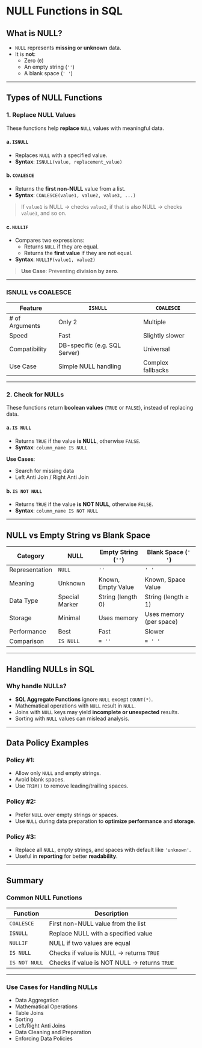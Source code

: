 # NULL Functions in SQL

## What is NULL?

- `NULL` represents **missing or unknown** data.
- It is **not**:
  - Zero (`0`)
  - An empty string (`''`)
  - A blank space (`' '`)

---

## Types of NULL Functions

### 1. **Replace NULL Values**

These functions help **replace** `NULL` values with meaningful data.

#### a. `ISNULL`
- Replaces `NULL` with a specified value.
- **Syntax**: `ISNULL(value, replacement_value)`

#### b. `COALESCE`
- Returns the **first non-NULL** value from a list.
- **Syntax**: `COALESCE(value1, value2, value3, ...)`

> If `value1` is NULL → checks `value2`, if that is also NULL → checks `value3`, and so on.

#### c. `NULLIF`
- Compares two expressions:
  - Returns `NULL` if they are equal.
  - Returns the **first value** if they are not equal.
- **Syntax**: `NULLIF(value1, value2)`

> **Use Case**: Preventing **division by zero**.

---

### ISNULL vs COALESCE

| Feature         | `ISNULL`                         | `COALESCE`                  |
|----------------|----------------------------------|-----------------------------|
| # of Arguments | Only 2                           | Multiple                    |
| Speed          | Fast                             | Slightly slower             |
| Compatibility  | DB-specific (e.g. SQL Server)    | Universal                   |
| Use Case       | Simple NULL handling             | Complex fallbacks           |

---

### 2. **Check for NULLs**

These functions return **boolean values** (`TRUE` or `FALSE`), instead of replacing data.

#### a. `IS NULL`
- Returns `TRUE` if the value **is NULL**, otherwise `FALSE`.
- **Syntax**: `column_name IS NULL`

**Use Cases**:
- Search for missing data
- Left Anti Join / Right Anti Join

#### b. `IS NOT NULL`
- Returns `TRUE` if the value **is NOT NULL**, otherwise `FALSE`.
- **Syntax**: `column_name IS NOT NULL`

---

## NULL vs Empty String vs Blank Space

| Category       | NULL               | Empty String (`''`)     | Blank Space (`' '`)          |
|----------------|--------------------|--------------------------|-------------------------------|
| Representation | `NULL`             | `''`                     | `' '`                         |
| Meaning        | Unknown            | Known, Empty Value       | Known, Space Value            |
| Data Type      | Special Marker     | String (length 0)        | String (length ≥ 1)           |
| Storage        | Minimal            | Uses memory              | Uses memory (per space)       |
| Performance    | Best               | Fast                     | Slower                        |
| Comparison     | `IS NULL`          | `= ''`                   | `= ' '`                       |

---

## Handling NULLs in SQL

### Why handle NULLs?

- **SQL Aggregate Functions** ignore `NULL` except `COUNT(*)`.
- Mathematical operations with `NULL` result in `NULL`.
- Joins with `NULL` keys may yield **incomplete or unexpected** results.
- Sorting with `NULL` values can mislead analysis.

---

## Data Policy Examples

### Policy #1:
- Allow only `NULL` and empty strings.
- Avoid blank spaces.
- Use `TRIM()` to remove leading/trailing spaces.

### Policy #2:
- Prefer `NULL` over empty strings or spaces.
- Use `NULL` during data preparation to **optimize performance** and **storage**.

### Policy #3:
- Replace all `NULL`, empty strings, and spaces with default like `'unknown'`.
- Useful in **reporting** for better **readability**.

---

## Summary

### Common NULL Functions

| Function        | Description                                      |
|-----------------|--------------------------------------------------|
| `COALESCE`      | First non-NULL value from the list               |
| `ISNULL`        | Replace NULL with a specified value              |
| `NULLIF`        | NULL if two values are equal                     |
| `IS NULL`       | Checks if value is NULL → returns `TRUE`         |
| `IS NOT NULL`   | Checks if value is NOT NULL → returns `TRUE`     |

---

### Use Cases for Handling NULLs

- Data Aggregation
- Mathematical Operations
- Table Joins
- Sorting
- Left/Right Anti Joins
- Data Cleaning and Preparation
- Enforcing Data Policies

